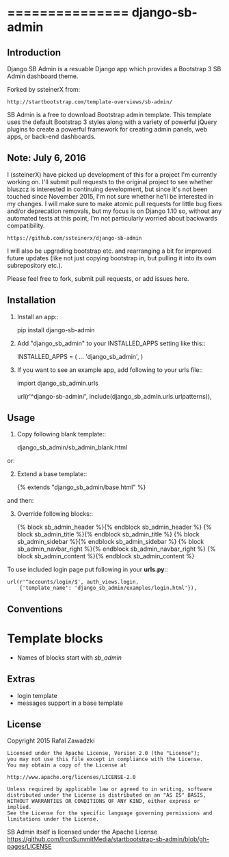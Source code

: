 ===============
django-sb-admin
===============

Introduction
------------

Django SB Admin is a resuable Django app which provides a Bootstrap 3 SB Admin dashboard theme.

Forked by ssteinerX from:

    http://startbootstrap.com/template-overviews/sb-admin/

SB Admin is a free to download Bootstrap admin template. This template uses the
default Bootstrap 3 styles along with a variety of powerful jQuery plugins to
create a powerful framework for creating admin panels, web apps, or back-end dashboards.

Note: July 6, 2016
------------------

I (ssteinerX) have picked up development of this for a project I'm currently working on.  I'll submit pull requests to the original project to see whether bluszcz is interested in continuing development, but since it's not been touched since November 2015, I'm not sure whether he'll be interested in my changes.  I will make sure to make atomic pull requests for little bug fixes and/or deprecation removals, but my focus is on Django 1.10 so, without any automated tests at this point, I'm not particularly worried about backwards compatibility.

    https://github.com/ssteinerx/django-sb-admin

I will also be upgrading bootstrap etc. and rearranging a bit for improved future updates (like not just copying bootstrap in, but pulling it into its own subrepository etc.).

Please feel free to fork, submit pull requests, or add issues here.

Installation
------------

1. Install an app::

    pip install django-sb-admin

2. Add "django_sb_admin" to your INSTALLED_APPS setting like this::

    INSTALLED_APPS = (
        ...
        'django_sb_admin',
    )

3. If you want to see an example app, add following to your urls file::

    import django_sb_admin.urls

    url(r'^django-sb-admin/', include(django_sb_admin.urls.urlpatterns)),

Usage
-----

1. Copy following blank template::

    django_sb_admin/sb_admin_blank.html

or:

2. Extend a base template::

    {% extends "django_sb_admin/base.html" %}

and then:

3. Override following blocks::

    {% block sb_admin_header %}<!-- Header of the page -->{% endblock sb_admin_header %}
    {% block sb_admin_title %}<!-- Title of the content the page -->{% endblock sb_admin_title %}
    {% block sb_admin_sidebar %}<!-- left sidebar -->{% endblock sb_admin_sidebar %}
    {% block sb_admin_navbar_right %}<!-- right top navbar -->{% endblock sb_admin_navbar_right %}
    {% block sb_admin_content %}<!-- content -->{% endblock sb_admin_content %}

To use included login page put following in your **urls.py**::

    url(r'^accounts/login/$', auth_views.login,
        {'template_name': 'django_sb_admin/examples/login.html'}),


Conventions
-----------

Template blocks
===============

* Names  of blocks start with *sb_admin*

Extras
------

* login template
* messages support in a base template

License
-------

Copyright 2015 Rafal Zawadzki

    Licensed under the Apache License, Version 2.0 (the "License");
    you may not use this file except in compliance with the License.
    You may obtain a copy of the License at

    http://www.apache.org/licenses/LICENSE-2.0

    Unless required by applicable law or agreed to in writing, software
    distributed under the License is distributed on an "AS IS" BASIS,
    WITHOUT WARRANTIES OR CONDITIONS OF ANY KIND, either express or implied.
    See the License for the specific language governing permissions and
    limitations under the License.

SB Admin itself is licensed under the Apache License
https://github.com/IronSummitMedia/startbootstrap-sb-admin/blob/gh-pages/LICENSE
